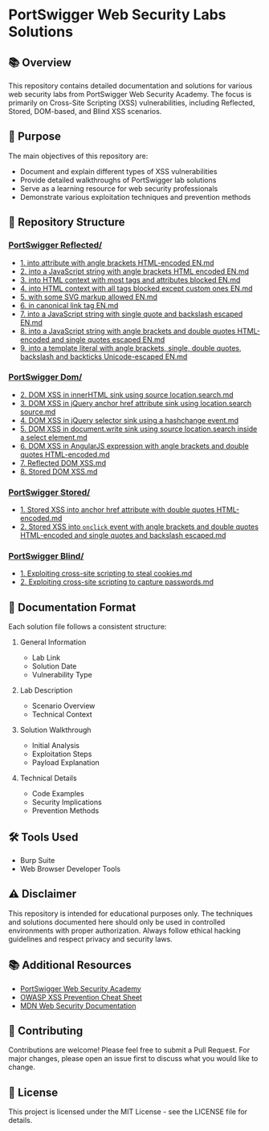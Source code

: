 # PortSwigger Web Security Labs Solutions

## 📚 Overview

This repository contains detailed documentation and solutions for various web security labs from PortSwigger Web Security Academy. The focus is primarily on Cross-Site Scripting (XSS) vulnerabilities, including Reflected, Stored, DOM-based, and Blind XSS scenarios.

## 🎯 Purpose

The main objectives of this repository are:
- Document and explain different types of XSS vulnerabilities
- Provide detailed walkthroughs of PortSwigger lab solutions
- Serve as a learning resource for web security professionals
- Demonstrate various exploitation techniques and prevention methods

## 📁 Repository Structure

### [PortSwigger Reflected/](PortSwigger%20Reflected/)
- [1. into attribute with angle brackets HTML-encoded EN.md](PortSwigger%20Reflected/1.%20into%20attribute%20with%20angle%20brackets%20HTML-encoded%20EN.md)
- [2. into a JavaScript string with angle brackets HTML encoded EN.md](PortSwigger%20Reflected/2.%20into%20a%20JavaScript%20string%20with%20angle%20brackets%20HTML%20encoded%20EN.md)
- [3. into HTML context with most tags and attributes blocked EN.md](PortSwigger%20Reflected/3.%20into%20HTML%20context%20with%20most%20tags%20and%20attributes%20blocked%20EN.md)
- [4. into HTML context with all tags blocked except custom ones EN.md](PortSwigger%20Reflected/4.%20into%20HTML%20context%20with%20all%20tags%20blocked%20except%20custom%20ones%20EN.md)
- [5. with some SVG markup allowed EN.md](PortSwigger%20Reflected/5.%20with%20some%20SVG%20markup%20allowed%20EN.md)
- [6. in canonical link tag EN.md](PortSwigger%20Reflected/6.%20in%20canonical%20link%20tag%20EN.md)
- [7. into a JavaScript string with single quote and backslash escaped EN.md](PortSwigger%20Reflected/7.%20into%20a%20JavaScript%20string%20with%20single%20quote%20and%20backslash%20escaped%20EN.md)
- [8. into a JavaScript string with angle brackets and double quotes HTML-encoded and single quotes escaped EN.md](PortSwigger%20Reflected/8.%20into%20a%20JavaScript%20string%20with%20angle%20brackets%20and%20double%20quotes%20HTML-encoded%20and%20single%20quotes%20escaped%20EN.md)
- [9. into a template literal with angle brackets, single, double quotes, backslash and backticks Unicode-escaped EN.md](PortSwigger%20Reflected/9.%20into%20a%20template%20literal%20with%20angle%20brackets%2C%20single%2C%20double%20quotes%2C%20backslash%20and%20backticks%20Unicode-escaped%20EN.md)

### [PortSwigger Dom/](PortSwigger%20Dom/)
- [2. DOM XSS in innerHTML sink using source location.search.md](PortSwigger%20Dom/2.%20DOM%20XSS%20in%20innerHTML%20sink%20using%20source%20location.search.md)
- [3. DOM XSS in jQuery anchor href attribute sink using location.search source.md](PortSwigger%20Dom/3.%20DOM%20XSS%20in%20jQuery%20anchor%20href%20attribute%20sink%20using%20location.search%20source.md)
- [4. DOM XSS in jQuery selector sink using a hashchange event.md](PortSwigger%20Dom/4.%20DOM%20XSS%20in%20jQuery%20selector%20sink%20using%20a%20hashchange%20event.md)
- [5. DOM XSS in document.write sink using source location.search inside a select element.md](PortSwigger%20Dom/5.%20DOM%20XSS%20in%20document.write%20sink%20using%20source%20location.search%20inside%20a%20select%20element.md)
- [6. DOM XSS in AngularJS expression with angle brackets and double quotes HTML-encoded.md](PortSwigger%20Dom/6.%20DOM%20XSS%20in%20AngularJS%20expression%20with%20angle%20brackets%20and%20double%20quotes%20HTML-encoded.md)
- [7. Reflected DOM XSS.md](PortSwigger%20Dom/7.%20Reflected%20DOM%20XSS.md)
- [8. Stored DOM XSS.md](PortSwigger%20Dom/8.%20Stored%20DOM%20XSS.md)

### [PortSwigger Stored/](PortSwigger%20Stored/)
- [1. Stored XSS into anchor href attribute with double quotes HTML-encoded.md](PortSwigger%20Stored/1.%20Stored%20XSS%20into%20anchor%20href%20attribute%20with%20double%20quotes%20HTML-encoded.md)
- [2. Stored XSS into `onclick` event with angle brackets and double quotes HTML-encoded and single quotes and backslash escaped.md](PortSwigger%20Stored/2.%20Stored%20XSS%20into%20%60onclick%60%20event%20with%20angle%20brackets%20and%20double%20quotes%20HTML-encoded%20and%20single%20quotes%20and%20backslash%20escaped.md)

### [PortSwigger Blind/](PortSwigger%20Blind/)
- [1. Exploiting cross-site scripting to steal cookies.md](PortSwigger%20Blind/1.%20Exploiting%20cross-site%20scripting%20to%20steal%20cookies.md)
- [2. Exploiting cross-site scripting to capture passwords.md](PortSwigger%20Blind/2.%20Exploiting%20cross-site%20scripting%20to%20capture%20passwords.md)

## 📝 Documentation Format

Each solution file follows a consistent structure:
1. General Information
   - Lab Link
   - Solution Date
   - Vulnerability Type

2. Lab Description
   - Scenario Overview
   - Technical Context

3. Solution Walkthrough
   - Initial Analysis
   - Exploitation Steps
   - Payload Explanation

4. Technical Details
   - Code Examples
   - Security Implications
   - Prevention Methods

## 🛠️ Tools Used

- Burp Suite
- Web Browser Developer Tools

## ⚠️ Disclaimer

This repository is intended for educational purposes only. The techniques and solutions documented here should only be used in controlled environments with proper authorization. Always follow ethical hacking guidelines and respect privacy and security laws.

## 📚 Additional Resources

- [PortSwigger Web Security Academy](https://portswigger.net/web-security)
- [OWASP XSS Prevention Cheat Sheet](https://cheatsheetseries.owasp.org/cheatsheets/Cross_Site_Scripting_Prevention_Cheat_Sheet.html)
- [MDN Web Security Documentation](https://developer.mozilla.org/en-US/docs/Web/Security)

## 🤝 Contributing

Contributions are welcome! Please feel free to submit a Pull Request. For major changes, please open an issue first to discuss what you would like to change.

## 📄 License

This project is licensed under the MIT License - see the LICENSE file for details. 